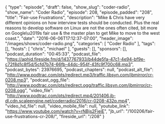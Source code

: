 {
  "type": "episode",
  "draft": false,
  "show_slug": "coder-radio",
  "show_name": "Coder Radio",
  "episode": 208,
  "episode_padded": "208",
  "title": "Fair-use Frustrations",
  "description": "Mike & Chris have very different opinions on how interview tests should be conducted. Plus the real reasons to develop software on Linux are not the ones often cited, bit more on Google\u2019s fair use & the master plan to get Mike to move to the west coast.",
  "date": "2016-06-06T17:12:37-07:00",
  "header_image": "/images/shows/coder-radio.png",
  "categories": [
    "Coder Radio"
  ],
  "tags": [],
  "hosts": [
    "chris",
    "michael"
  ],
  "guests": [],
  "sponsors": [],
  "podcast_duration": "00:45:33",
  "podcast_file": "https://aphid.fireside.fm/d/1437767933/b44de5fa-47c1-4e94-bf9e-c72f8d1c8f5d/5cfd7b74-66fb-44dc-954f-43fc9f700c68.mp3",
  "podcast_bytes": 23976695,
  "podcast_chapters": null,
  "podcast_alt_file": "http://www.podtrac.com/pts/redirect.mp3/traffic.libsyn.com/jbmirror/cr-0208.mp3",
  "podcast_ogg_file": "http://www.podtrac.com/pts/redirect.ogg/traffic.libsyn.com/jbmirror/cr-0208.ogg",
  "video_file": "http://www.podtrac.com/pts/redirect.mp4/201406.jb-dl.cdn.scaleengine.net/coderradio/2016/cr-0208-432p.mp4",
  "video_hd_file": null,
  "video_mobile_file": null,
  "youtube_link": "https://www.youtube.com/watch?v=rNBjs2FieiE",
  "jb_url": "/100206/fair-use-frustrations-cr-208/",
  "fireside_url": "/208"
}

